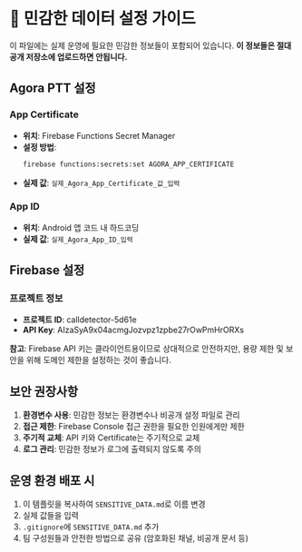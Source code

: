 # 🔐 민감한 데이터 설정 가이드

이 파일에는 실제 운영에 필요한 민감한 정보들이 포함되어 있습니다.
**이 정보들은 절대 공개 저장소에 업로드하면 안됩니다.**

## Agora PTT 설정

### App Certificate
- **위치**: Firebase Functions Secret Manager
- **설정 방법**: 
  ```bash
  firebase functions:secrets:set AGORA_APP_CERTIFICATE
  ```
- **실제 값**: `실제_Agora_App_Certificate_값_입력`

### App ID
- **위치**: Android 앱 코드 내 하드코딩
- **실제 값**: `실제_Agora_App_ID_입력`

## Firebase 설정

### 프로젝트 정보
- **프로젝트 ID**: calldetector-5d61e
- **API Key**: AIzaSyA9x04acmgJozvpz1zpbe27rOwPmHrORXs

**참고**: Firebase API 키는 클라이언트용이므로 상대적으로 안전하지만, 
용량 제한 및 보안을 위해 도메인 제한을 설정하는 것이 좋습니다.

## 보안 권장사항

1. **환경변수 사용**: 민감한 정보는 환경변수나 비공개 설정 파일로 관리
2. **접근 제한**: Firebase Console 접근 권한을 필요한 인원에게만 제한
3. **주기적 교체**: API 키와 Certificate는 주기적으로 교체
4. **로그 관리**: 민감한 정보가 로그에 출력되지 않도록 주의

## 운영 환경 배포 시

1. 이 템플릿을 복사하여 `SENSITIVE_DATA.md`로 이름 변경
2. 실제 값들을 입력
3. `.gitignore`에 `SENSITIVE_DATA.md` 추가
4. 팀 구성원들과 안전한 방법으로 공유 (암호화된 채널, 비공개 문서 등)